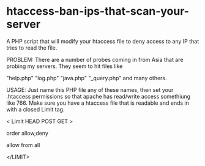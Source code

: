 # htaccess-ban-ips-that-scan-your-server
A PHP script that will modify your htaccess file to deny access to any IP that tries to read the file.

PROBLEM: There are a number of probes coming in from Asia that are probing my servers. They seem to hit files like

"help.php"
"log.php"
"java.php"
"_query.php"
and many others.

USAGE:
Just name this PHP file any of these names, then set your .htaccess permissions so that apache has read/write access somethiung like 766.
Make sure you have a htaccess file that is readable and ends in with a closed Limit tag.

&lt; Limit HEAD POST GET &gt;

  order allow,deny
  
  allow from all
  
&lt;/LIMIT&gt;





